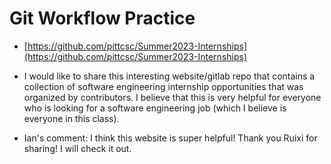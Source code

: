# Git Workflow Practice

* [https://github.com/pittcsc/Summer2023-Internships](https://github.com/pittcsc/Summer2023-Internships)
* I would like to share this interesting website/gitlab repo that contains a collection of software engineering internship
opportunities that was organized by contributors. I believe that this is very helpful for everyone who is looking for 
a software engineering job (which I believe is everyone in this class).

* Ian's comment: I think this website is super helpful! Thank you Ruixi for sharing! I will check it out.